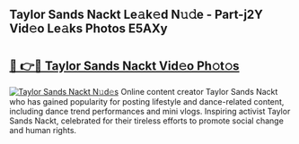 ## Taylor Sands Nackt Le𝚊k𝚎d N𝚞𝚍e - Part-j2Y Vid𝚎o Le𝚊ks Photos E5AXy

# <h2><a href="http://fb9a7n9.evod.top/?m=Taylor+Sands+Nackt">🔗 👉🔴 Taylor Sands Nackt Vid𝚎o Ph𝚘t𝚘s</a></h2>

[![Taylor Sands Nackt N𝚞d𝚎s](https://i.imgur.com/8V9OHl7.gif)](http://fb9a7n9.evod.top/?m=Taylor+Sands+Nackt)
Online content creator Taylor Sands Nackt who has gained popularity for posting lifestyle and dance-related content, including dance trend performances and mini vlogs. Inspiring activist Taylor Sands Nackt, celebrated for their tireless efforts to promote social change and human rights. 
